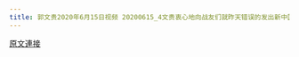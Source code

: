 ```yaml
---
title: 郭文贵2020年6月15日视频 20200615_4文贵衷心地向战友们就昨天错误的发出新中国联邦部长及副总理招聘广告衷心地向你们道歉️文贵将在视频中骑狗惩罚自己
---
```


[原文連接](https://gnews.org/ThreadView/53479386)


